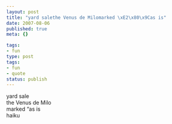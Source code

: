 ```yaml
---
layout: post
title: "yard salethe Venus de Milomarked \xE2\x80\x9Cas is"
date: 2007-08-06
published: true
meta: {}

tags:
- fun
type: post
tags:
- fun
- quote
status: publish
---
```

yard sale<br />the Venus de Milo<br />marked &#8220;as is<br />haiku
